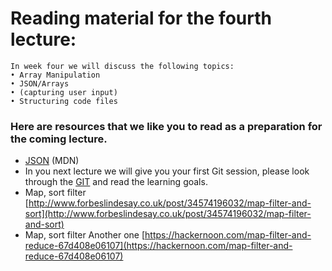 # Reading material for the fourth lecture:

```
In week four we will discuss the following topics:
• Array Manipulation
• JSON/Arrays
• (capturing user input)
• Structuring code files
```

### Here are resources that we like you to read as a preparation for the coming lecture. 

- [JSON](https://developer.mozilla.org/en-US/docs/Web/JavaScript/Reference/Global_Objects/JSON) (MDN)
- In you next lecture we will give you your first Git session, please look through the [GIT](https://github.com/HackYourFuture-CPH/Git) and read the learning goals.
- Map, sort filter [http://www.forbeslindesay.co.uk/post/34574196032/map-filter-and-sort](http://www.forbeslindesay.co.uk/post/34574196032/map-filter-and-sort) 
- Map, sort filter Another one [https://hackernoon.com/map-filter-and-reduce-67d408e06107](https://hackernoon.com/map-filter-and-reduce-67d408e06107)
